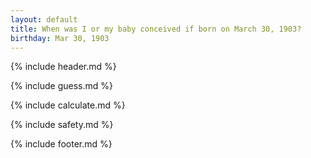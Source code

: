 ```yaml
---
layout: default
title: When was I or my baby conceived if born on March 30, 1903?
birthday: Mar 30, 1903
---
```


{% include header.md %}

{% include guess.md %}

{% include calculate.md %}

{% include safety.md %}

{% include footer.md %}



